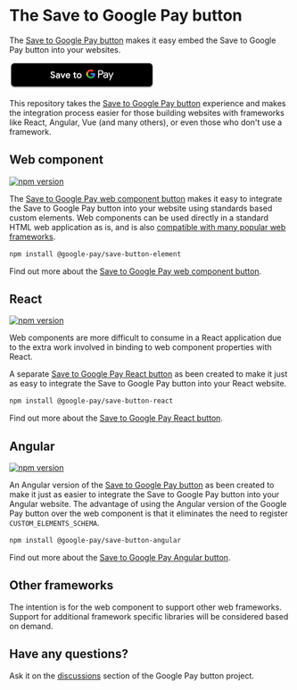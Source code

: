 # The Save to Google Pay button

The [Save to Google Pay button][save-to-google-pay] makes it easy embed the Save to Google Pay button into your
websites.

<img src="docs/images/save-to-google-pay-button.png" width="260" height="48" alt="Save to Google Pay" />

This repository takes the [Save to Google Pay button][save-to-google-pay] experience and makes the integration process
easier for those building websites with frameworks like React, Angular, Vue (and many others), or even those who don't
use a framework.

## Web component

[![npm version](https://badge.fury.io/js/%40google-pay%2Fsave-button-element.svg)][npm-element]

The [Save to Google Pay web component button][save-button-element] makes it easy to integrate the Save to Google Pay
button into your website using standards based custom elements. Web components can be used directly in a standard HTML
web application as is, and is also [compatible with many popular web frameworks][custom-elements-compatible].

```sh
npm install @google-pay/save-button-element
```

Find out more about the [Save to Google Pay web component button][save-button-element].

## React

[![npm version](https://badge.fury.io/js/%40google-pay%2Fsave-button-react.svg)][npm-react]

Web components are more difficult to consume in a React application due to the extra work involved in binding to web
component properties with React.

A separate [Save to Google Pay React button][save-button-react] as been created to make it just as easy to integrate the
Save to Google Pay button into your React website.

```sh
npm install @google-pay/save-button-react
```

Find out more about the [Save to Google Pay React button][save-button-react].

## Angular

[![npm version](https://badge.fury.io/js/%40google-pay%2Fsave-button-angular.svg)][npm-angular]

An Angular version of the [Save to Google Pay button][save-button-angular] as been created to make it just as easier to
integrate the Save to Google Pay button into your Angular website. The advantage of using the Angular version of the
Google Pay button over the web component is that it eliminates the need to register `CUSTOM_ELEMENTS_SCHEMA`.

```sh
npm install @google-pay/save-button-angular
```

Find out more about the [Save to Google Pay Angular button][save-button-angular].

## Other frameworks

The intention is for the web component to support other web frameworks. Support for additional framework specific
libraries will be considered based on demand.

## Have any questions?

Ask it on the [discussions](https://github.com/google-pay/save-to-google-pay-button/discussions) section of the Google
Pay button project.

[save-to-google-pay]: https://developers.google.com/pay/passes/reference/s2w-reference
[save-button-element]: src/save-button-element
[save-button-react]: src/save-button-react
[save-button-angular]: src/save-button-angular
[live-demo]: https://developers.google.com/pay/api/web/guides/resources/demos
[custom-elements-compatible]: https://custom-elements-everywhere.com/
[npm-element]: https://www.npmjs.com/package/@google-pay/save-button-element
[npm-react]: https://www.npmjs.com/package/@google-pay/save-button-react
[npm-angular]: https://www.npmjs.com/package/@google-pay/save-button-angular
